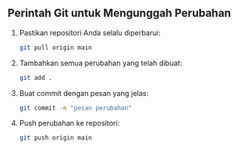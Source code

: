 ## Perintah Git untuk Mengunggah Perubahan

1. Pastikan repositori Anda selalu diperbarui:
   ```sh
   git pull origin main
   ```
2. Tambahkan semua perubahan yang telah dibuat:
   ```sh
   git add .
   ```
3. Buat commit dengan pesan yang jelas:
   ```sh
   git commit -m "pesan perubahan"
   ```
4. Push perubahan ke repositori:
   ```sh
   git push origin main
   ```

